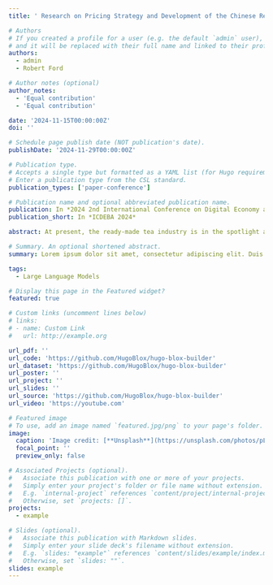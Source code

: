```yaml
---
title: ' Research on Pricing Strategy and Development of the Chinese Ready-Made Tea Industry'

# Authors
# If you created a profile for a user (e.g. the default `admin` user), write the username (folder name) here
# and it will be replaced with their full name and linked to their profile.
authors:
  - admin
  - Robert Ford

# Author notes (optional)
author_notes:
  - 'Equal contribution'
  - 'Equal contribution'

date: '2024-11-15T00:00:00Z'
doi: ''

# Schedule page publish date (NOT publication's date).
publishDate: '2024-11-29T00:00:00Z'

# Publication type.
# Accepts a single type but formatted as a YAML list (for Hugo requirements).
# Enter a publication type from the CSL standard.
publication_types: ['paper-conference']

# Publication name and optional abbreviated publication name.
publication: In *2024 2nd International Conference on Digital Economy and Business Administration*
publication_short: In *ICDEBA 2024*

abstract: At present, the ready-made tea industry is in the spotlight and has achieved great success in the past few years, but the industry is facing many challenges and gradually flat rises. This research sorts out the development of the Chinese ready-made industry and takes two top brands - MIXUE Ice Cream & Tea and HeyTea as examples to expose the plight the whole industry sector is facing and gives suggestions for the entire industry. Based on the SWOT analysis model, the study research on the market situation of these two brands reveals the brand's strengths, weaknesses, opportunities, and threats. At the same time, it points out the customers’ demand for their drinks and gives its advice. These results can help the corporations to evaluate the efficacy of corporations on their own. For further prospects, not only MIXUE Ice Cream & Tea and HeyTea but also other corporations can take some action to attract more potential consumers and keep the existing consumer base.

# Summary. An optional shortened abstract.
summary: Lorem ipsum dolor sit amet, consectetur adipiscing elit. Duis posuere tellus ac convallis placerat. Proin tincidunt magna sed ex sollicitudin condimentum.

tags:
  - Large Language Models

# Display this page in the Featured widget?
featured: true

# Custom links (uncomment lines below)
# links:
# - name: Custom Link
#   url: http://example.org

url_pdf: ''
url_code: 'https://github.com/HugoBlox/hugo-blox-builder'
url_dataset: 'https://github.com/HugoBlox/hugo-blox-builder'
url_poster: ''
url_project: ''
url_slides: ''
url_source: 'https://github.com/HugoBlox/hugo-blox-builder'
url_video: 'https://youtube.com'

# Featured image
# To use, add an image named `featured.jpg/png` to your page's folder.
image:
  caption: 'Image credit: [**Unsplash**](https://unsplash.com/photos/pLCdAaMFLTE)'
  focal_point: ''
  preview_only: false

# Associated Projects (optional).
#   Associate this publication with one or more of your projects.
#   Simply enter your project's folder or file name without extension.
#   E.g. `internal-project` references `content/project/internal-project/index.md`.
#   Otherwise, set `projects: []`.
projects:
  - example

# Slides (optional).
#   Associate this publication with Markdown slides.
#   Simply enter your slide deck's filename without extension.
#   E.g. `slides: "example"` references `content/slides/example/index.md`.
#   Otherwise, set `slides: ""`.
slides: example
---
```




